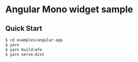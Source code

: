 # Angular Mono widget sample

## Quick Start

```sh
$ cd examples/angular-app
$ yarn
$ yarn build:mfe
$ yarn serve:dist
```
